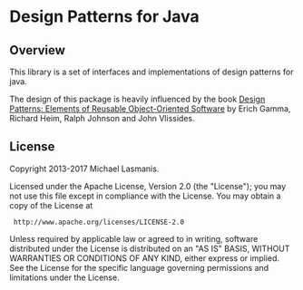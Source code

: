 Design Patterns for Java
========================

Overview
--------

This library is a set of interfaces and implementations of design patterns for
java.

The design of this package is heavily influenced by the book [Design Patterns:
Elements of Reusable Object-Oriented Software](http://www.hillside.net/elements-of-reusable-object-oriented-software-book "Book Link")
by Erich Gamma, Richard Heim, Ralph Johnson and John Vlissides.

License
-------

Copyright 2013-2017 Michael Lasmanis.

Licensed under the Apache License, Version 2.0 (the "License");
you may not use this file except in compliance with the License.
You may obtain a copy of the License at

     http://www.apache.org/licenses/LICENSE-2.0

Unless required by applicable law or agreed to in writing, software
distributed under the License is distributed on an "AS IS" BASIS,
WITHOUT WARRANTIES OR CONDITIONS OF ANY KIND, either express or implied.
See the License for the specific language governing permissions and
limitations under the License.


